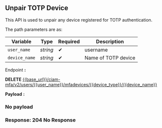 ## Unpair TOTP Device

This API is used to unpair any device registered for TOTP authentication.

The path parameters are as: 

| Variable | Type | Required | Description |
| -------- | -----| -------  | ----------- |
| `user_name` | *string* | &#10004; | username |
| `device_name` | *string* | &#10004; | Name of TOTP device |

<!--
type: tab
titles: Request, Response
-->

Endpoint **:**

**DELETE** [{{base_url}}/ciam-mfa/v2/users/{{user_name}}/mfadevices/{{device_type}}/{{device_name}}](../api/?type=delete&path=/ciam-mfa/v2/users/{user_name}/mfadevices/{device_type}/{device_name}&version=2.0.0)

**Payload** **:**

### No payload 

<!--
type: tab
-->

### Response: 204 No Response

<!-- type: tab-end -->